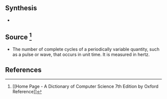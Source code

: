 ## Synthesis
- 
## Source [^1]
- The number of complete cycles of a periodically variable quantity, such as a pulse or wave, that occurs in unit time. It is measured in hertz.
## References

[^1]: [[Home Page - A Dictionary of Computer Science 7th Edition by Oxford Reference]]